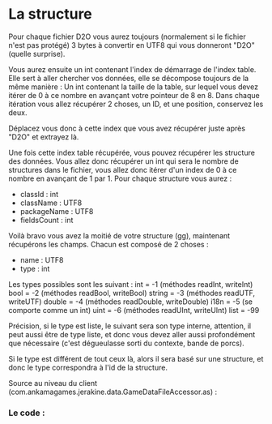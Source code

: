 # La structure

Pour chaque fichier D2O vous aurez toujours (normalement si le fichier n'est pas protégé) 3 bytes à convertir en UTF8 qui vous donneront "D2O" (quelle surprise).

Vous aurez ensuite un int contenant l'index de démarrage de l'index table. Elle sert à aller chercher vos données, elle se décompose toujours de la même manière :
Un int contenant la taille de la table, sur lequel vous devez itérer de 0 à ce nombre en avançant votre pointeur de 8 en 8. Dans chaque itération vous allez récupérer 2 choses, un ID, et une position, conservez les deux.

Déplacez vous donc à cette index que vous avez récupérer juste après "D2O" et extrayez là.

Une fois cette index table récupérée, vous pouvez récupérer les structure des données.
Vous allez donc récupérer un int qui sera le nombre de structures dans le fichier, vous allez donc itérer d'un index de 0 à ce nombre en avançant de 1 par 1.
Pour chaque structure vous aurez :
- classId : int
- className : UTF8
- packageName : UTF8
- fieldsCount : int

Voilà bravo vous avez la moitié de votre structure (gg), maintenant récupérons les champs. Chacun est composé de 2 choses :
- name : UTF8
- type : int

Les types possibles sont les suivant :
int = -1 (méthodes readInt, writeInt)
bool = -2 (méthodes readBool, writeBool)
string = -3 (méthodes readUTF, writeUTF)
double = -4 (méthodes readDouble, writeDouble)
i18n = -5 (se comporte comme un int)
uint = -6 (méthodes readUInt, writeUInt)
list = -99

Précision, si le type est liste, le suivant sera son type interne, attention, il peut aussi être de type liste, et donc vous devez aller aussi profondément que nécessaire (c'est dégueulasse sorti du contexte, bande de porcs).

Si le type est différent de tout ceux là, alors il sera basé sur une structure, et donc le type correspondra à l'id de la structure.

Source au niveau du client (com.ankamagames.jerakine.data.GameDataFileAccessor.as) :

### Le code : 
